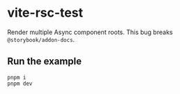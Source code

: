 # vite-rsc-test

Render multiple Async component roots. This bug breaks `@storybook/addon-docs`.

## Run the example

```
pnpm i
pnpm dev
```